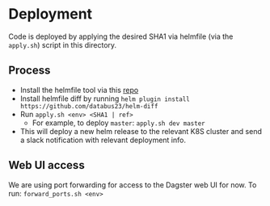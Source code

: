 # Deployment

Code is deployed by applying the desired SHA1 via helmfile (via the `apply.sh`)
script in this directory. 

## Process

* Install the helmfile tool via this [repo](https://github.com/helmfile/helmfile)
* Install helmfile diff by running `helm plugin install https://github.com/databus23/helm-diff`
* Run `apply.sh <env> <SHA1 | ref>`
  * For example, to deploy `master`: `apply.sh dev master`
* This will deploy a new helm release to the relevant K8S cluster and send a slack notification with relevant
deployment info.

## Web UI access
We are using port forwarding for access to the Dagster web UI for now. To run:
`forward_ports.sh <env>`